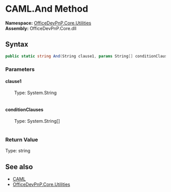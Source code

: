 # CAML.And Method  
  

**Namespace:** [OfficeDevPnP.Core.Utilities](OfficeDevPnP.Core.Utilities.md)  
**Assembly:** OfficeDevPnP.Core.dll  
## Syntax
```C#
public static string And(String clause1, params String[] conditionClauses)
```
### Parameters
#### clause1  
&emsp;&emsp;Type: System.String  
&emsp;&emsp;  

  

#### conditionClauses  
&emsp;&emsp;Type: System.String[]  
&emsp;&emsp;  

  

### Return Value
Type: string  

## See also
- [CAML](OfficeDevPnP.Core.Utilities.CAML.md) 
- [OfficeDevPnP.Core.Utilities](OfficeDevPnP.Core.Utilities.md) 
